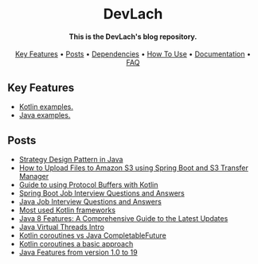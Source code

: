 <h1 align="center">
  <br>
  DevLach
  <br>
</h1>
<h4 align="center">This is the DevLach's blog repository.</h4>

<p align="center">
  <a href="#key-features">Key Features</a> •
  <a href="#posts">Posts</a> •
  <a href="#dependencies">Dependencies</a> •
  <a href="#how-to-use">How To Use</a> •
  <a href="#documentation">Documentation</a> •
  <a href="#faq">FAQ</a>
</p>

## Key Features
* [Kotlin examples.](kotlin)
* [Java examples.](java)

## Posts
* [Strategy Design Pattern in Java](https://devlach.com/category/java/)
* [How to Upload Files to Amazon S3 using Spring Boot and S3 Transfer Manager](https://devlach.com/how-to-upload-files-to-amazon-s3-using-spring-boot-and-the-amazon-s3-transfer-manager/)
* [Guide to using Protocol Buffers with Kotlin](https://devlach.com/guide-to-using-protocol-buffers-with-kotlin/)
* [Spring Boot Job Interview Questions and Answers](https://devlach.com/spring-boot-job-interview-questions-and-answers/)
* [Java Job Interview Questions and Answers](https://devlach.com/top-java-job-interview-questions/)
* [Most used Kotlin frameworks](https://devlach.com/most-used-kotlin-frameworks/)
* [Java 8 Features: A Comprehensive Guide to the Latest Updates](https://devlach.com/java-8-features/)
* [Java Virtual Threads Intro](https://devlach.com/java-virtual-threads-intro/)
* [Kotlin coroutines vs Java CompletableFuture](https://devlach.com/kotlin-coroutines-vs-java-completablefuture/)
* [Kotlin coroutines a basic approach](https://devlach.com/kotlin-coroutines-a-basic-approach/)
* [Java Features from version 1.0 to 19](https://devlach.com/java-features-from-version-8-to-17/)



